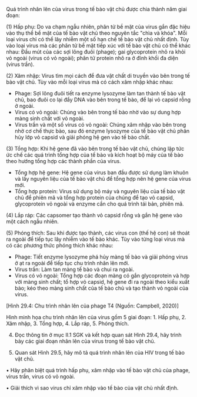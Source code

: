 Quá trình nhân lên của virus trong tế bào vật chủ được chia thành năm giai đoạn:

(1) Hấp phụ: Do va chạm ngẫu nhiên, phân tử bề mặt của virus gắn đặc hiệu vào thụ thể bề mặt của tế bào vật chủ theo nguyên tắc "chìa và khóa". Mỗi loại virus chỉ có thể lây nhiễm một số hạn chế tế bào vật chủ nhất định. Tùy vào loại virus mà các phân tử bề mặt tiếp xúc với tế bào vật chủ có thể khác nhau: Đầu mút của các sợi lông đuôi (phage); gai glycoprotein nhô ra khỏi vỏ ngoài (virus có vỏ ngoài); phân tử protein nhô ra ở đỉnh khối đa diện (virus trần).

(2) Xâm nhập: Virus tìm mọi cách để đưa vật chất di truyền vào bên trong tế bào vật chủ. Tùy vào mỗi loại virus mà có cách xâm nhập khác nhau:
- Phage: Sợi lông đuôi tiết ra enzyme lysozyme làm tan thành tế bào vật chủ, bao đuôi co lại đẩy DNA vào bên trong tế bào, để lại vỏ capsid rỗng ở ngoài.
- Virus có vỏ ngoài: Chúng vào bên trong tế bào nhờ vào sự dung hợp màng sinh chất với vỏ ngoài.
- Virus trần và một số virus có vỏ ngoài: Chúng xâm nhập vào bên trong nhờ cơ chế thực bào, sau đó enzyme lysozyme của tế bào vật chủ phân hủy lớp vỏ capsid và giải phóng hệ gen vào tế bào chất.

(3) Tổng hợp: Khi hệ gene đã vào bên trong tế bào vật chủ, chúng lập tức ức chế các quá trình tổng hợp của tế bào và kích hoạt bộ máy của tế bào theo hướng tổng hợp các thành phần của virus.
- Tổng hợp hệ gene: Hệ gene của virus ban đầu được sử dụng làm khuôn và lấy nguyên liệu của tế bào vật chủ để tổng hợp nên hệ gene của virus mới.
- Tổng hợp protein: Virus sử dụng bộ máy và nguyên liệu của tế bào vật chủ để phiên mã và tổng hợp protein của chúng để tạo vỏ capsid, glycoprotein vỏ ngoài và enzyme cần cho quá trình tái bản, phiên mã.

(4) Lắp ráp: Các capsomer tạo thành vỏ capsid rỗng và gắn hệ gene vào một cách ngẫu nhiên.

(5) Phóng thích: Sau khi được tạo thành, các virus con (thế hệ con) sẽ thoát ra ngoài để tiếp tục lây nhiễm vào tế bào khác. Tùy vào từng loại virus mà có các phương thức phóng thích khác nhau:
- Phage: Tiết enzyme lysozyme phá hủy màng tế bào và giải phóng virus ở ạt ra ngoài để tiếp tục chu trình nhân lên mới.
- Virus trần: Làm tan màng tế bào và chui ra ngoài.
- Virus có vỏ ngoài: Tổng hợp các đoạn màng có gắn glycoprotein và hợp với màng sinh chất; tổ hợp vỏ capsid, hệ gene đi ra ngoài theo kiểu xuất bào; kéo theo màng sinh chất của tế bào chủ và tạo thành vỏ ngoài của virus.

[Hình 29.4: Chu trình nhân lên của phage T4 (Nguồn: Campbell, 2020)]

Hình minh họa chu trình nhân lên của virus gồm 5 giai đoạn: 1. Hấp phụ, 2. Xâm nhập, 3. Tổng hợp, 4. Lắp ráp, 5. Phóng thích.

4. Đọc thông tin ở mục II.1 SGK và kết hợp quan sát Hình 29.4, hãy trình bày các giai đoạn nhân lên của virus trong tế bào vật chủ.

5. Quan sát Hình 29.5, hãy mô tả quá trình nhân lên của HIV trong tế bào vật chủ.

• Hãy phân biệt quá trình hấp phụ, xâm nhập vào tế bào vật chủ của phage, virus trần, virus có vỏ ngoài.

• Giải thích vì sao virus chỉ xâm nhập vào tế bào của vật chủ nhất định.